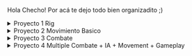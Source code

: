 Hola Checho! Por acá te dejo todo bien organizadito ;)



<details>
  <summary> Proyecto 1 Rig </summary>

![image](https://github.com/user-attachments/assets/e33e74d8-12e2-4f93-a564-87d93b5a51e6)


![image](https://github.com/user-attachments/assets/4fbd56e3-59b2-4513-a694-f7013ffc00b9)


https://github.com/user-attachments/assets/bd03cb67-45f7-4eb1-a8e5-44e0bc081515




</details>

<details>
  <summary> Proyecto 2 Movimiento Basico </summary>


https://github.com/user-attachments/assets/8562717f-3a05-466b-9bf8-c843a13cb31d



</details>
<details>
  <summary> Proyecto 3 Combate </summary>

  
https://github.com/user-attachments/assets/5a480be0-2350-4fe9-bcfb-ce581d8c09b5






</details>
<details>
  <summary> Proyecto 4 Multiple Combate + IA + Movement + Gameplay </summary>



https://github.com/user-attachments/assets/ceb9c661-a409-4972-9e16-e909cf9214e3




https://github.com/user-attachments/assets/dbe4cece-3bbf-47e3-bfaa-6746010ddd47







</details>
